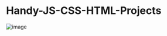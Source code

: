 # Handy-JS-CSS-HTML-Projects

![image](https://github.com/abdulazizcan/Handy-JS-CSS-HTML-Projects/blob/main/js-project.jpg?raw=true)
